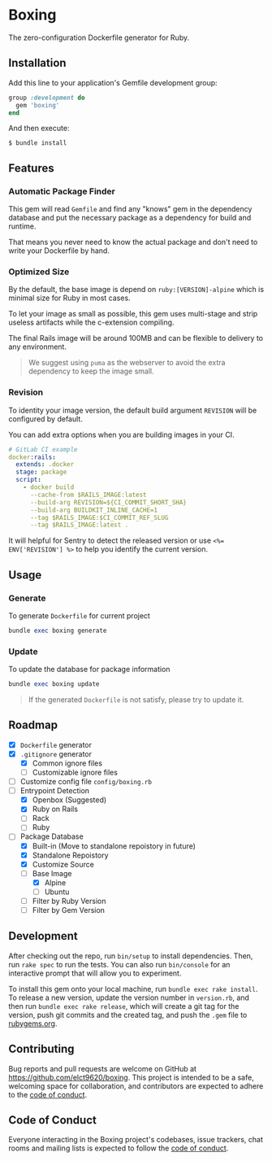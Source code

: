 # Boxing

The zero-configuration Dockerfile generator for Ruby.

## Installation

Add this line to your application's Gemfile development group:

```ruby
group :development do
  gem 'boxing'
end
```

And then execute:

    $ bundle install

## Features

### Automatic Package Finder

This gem will read `Gemfile` and find any "knows" gem in the dependency database and put the necessary package as a dependency for build and runtime.

That means you never need to know the actual package and don't need to write your Dockerfile by hand.

### Optimized Size

By the default, the base image is depend on `ruby:[VERSION]-alpine` which is minimal size for Ruby in most cases.

To let your image as small as possible, this gem uses multi-stage and strip useless artifacts while the c-extension compiling.

The final Rails image will be around 100MB and can be flexible to delivery to any environment.

> We suggest using `puma` as the webserver to avoid the extra dependency to keep the image small.

### Revision

To identity your image version, the default build argument `REVISION` will be configured by default.

You can add extra options when you are building images in your CI.

```yaml
# GitLab CI example
docker:rails:
  extends: .docker
  stage: package
  script:
    - docker build
      --cache-from $RAILS_IMAGE:latest
      --build-arg REVISION=${CI_COMMIT_SHORT_SHA}
      --build-arg BUILDKIT_INLINE_CACHE=1
      --tag $RAILS_IMAGE:$CI_COMMIT_REF_SLUG
      --tag $RAILS_IMAGE:latest .
```

It will helpful for Sentry to detect the released version or use `<%= ENV['REVISION'] %>` to help you identify the current version.

## Usage

### Generate

To generate `Dockerfile` for current project

```ruby
bundle exec boxing generate
```

### Update

To update the database for package information

```ruby
bundle exec boxing update
```

> If the generated `Dockerfile` is not satisfy, please try to update it.

## Roadmap

* [x] `Dockerfile` generator
* [x] `.gitignore` generator
  * [x] Common ignore files
  * [ ] Customizable ignore files
* [ ] Customize config file `config/boxing.rb`
* [ ] Entrypoint Detection
  * [x] Openbox (Suggested)
  * [x] Ruby on Rails
  * [ ] Rack
  * [ ] Ruby
* [ ] Package Database
  * [x] Built-in (Move to standalone repoistory in future)
  * [x] Standalone Repoistory
  * [x] Customize Source
  * [ ] Base Image
    * [x] Alpine
    * [ ] Ubuntu
  * [ ] Filter by Ruby Version
  * [ ] Filter by Gem Version

## Development

After checking out the repo, run `bin/setup` to install dependencies. Then, run `rake spec` to run the tests. You can also run `bin/console` for an interactive prompt that will allow you to experiment.

To install this gem onto your local machine, run `bundle exec rake install`. To release a new version, update the version number in `version.rb`, and then run `bundle exec rake release`, which will create a git tag for the version, push git commits and the created tag, and push the `.gem` file to [rubygems.org](https://rubygems.org).

## Contributing

Bug reports and pull requests are welcome on GitHub at https://github.com/elct9620/boxing. This project is intended to be a safe, welcoming space for collaboration, and contributors are expected to adhere to the [code of conduct](https://github.com/elct9620/boxing/blob/main/CODE_OF_CONDUCT.md).

## Code of Conduct

Everyone interacting in the Boxing project's codebases, issue trackers, chat rooms and mailing lists is expected to follow the [code of conduct](https://github.com/elct9620/boxing/blob/main/CODE_OF_CONDUCT.md).

